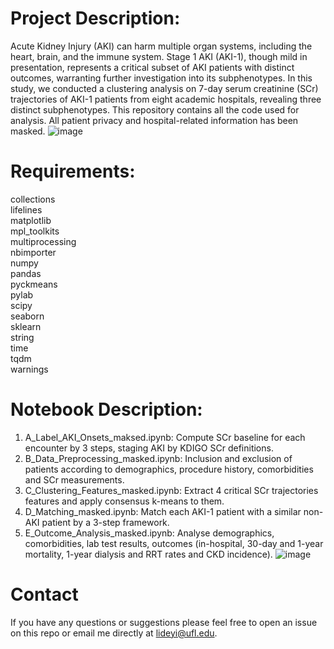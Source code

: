 # Project Description:
Acute Kidney Injury (AKI) can harm multiple organ systems, including the heart, brain, and the immune system. Stage 1 AKI (AKI-1), though mild in presentation, represents a critical subset of AKI patients with distinct outcomes, warranting further investigation into its subphenotypes. In this study, we conducted a clustering analysis on 7-day serum creatinine (SCr) trajectories of AKI-1 patients from eight academic hospitals, revealing three distinct subphenotypes. This repository contains all the code used for analysis. All patient privacy and hospital-related information has been masked.
![image](https://github.com/user-attachments/assets/e4082109-2a24-488f-9039-bb9bab2f7535)


# Requirements:
collections  
lifelines  
matplotlib  
mpl_toolkits  
multiprocessing  
nbimporter  
numpy  
pandas  
pyckmeans  
pylab  
scipy  
seaborn  
sklearn  
string  
time  
tqdm  
warnings  

# Notebook Description:
1. A_Label_AKI_Onsets_maksed.ipynb: Compute SCr baseline for each encounter by 3 steps, staging AKI by KDIGO SCr definitions.
2. B_Data_Preprocessing_masked.ipynb: Inclusion and exclusion of patients according to demographics, procedure history, comorbidities and SCr measurements.
3. C_Clustering_Features_masked.ipynb: Extract 4 critical SCr trajectories features and apply consensus k-means to them.
4. D_Matching_masked.ipynb: Match each AKI-1 patient with a similar non-AKI patient by a 3-step framework.
5. E_Outcome_Analysis_masked.ipynb: Analyse demographics, comorbidities, lab test results, outcomes (in-hospital, 30-day and 1-year mortality, 1-year dialysis and RRT rates and CKD incidence).
![image](https://github.com/user-attachments/assets/b049bc92-4599-4030-b219-8d4333bcaf9c)


# Contact
If you have any questions or suggestions please feel free to open an issue on this repo or email me directly at lideyi@ufl.edu.
